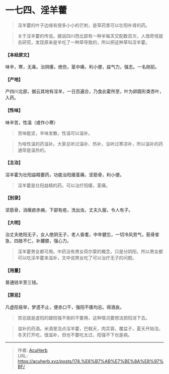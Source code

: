 # 一七四、淫羊藿


> 淫羊藿的叶子边缘有很多小小的芒刺，是草药里可以壮阳补肾的药。

> 关于淫羊藿的传说。据说四川西北部有一种羊每天交配数百次，人很奇怪就去研究，发现原来是羊吃了一种草导致的，所以把这种草叫淫羊藿。

#### 【本经原文】
味辛，寒，无毒。治阴痿，绝伤，茎中痛，利小便，益气力，强志。一名刚前。
#### 【产地】
产四川北部，据云其地有淫羊，一日百遍合，乃食此霍所至，叶为卵圆形类杏叶，入药。
#### 【性味】
味辛苦，性温（或作小寒）

> 苦味能坚，辛味发散，性温可以滋补。

> 为啥性温的药滋补。大家总听过温补、热补，没听过寒凉补，所以滋补的药通常是温热的。

#### 【主治】
淫羊霍为壮阳益精要药，功能治阳痿茎痛，坚筋骨，利小便。

> 淫羊藿是壮阳益精的药。可以治疗阳痿，茎痛。

#### 【别录】
坚筋骨，消瘰疬赤痈，下部有疮，洗出虫，丈夫久服，令人有子。
#### 【大明】
治丈夫绝阳无子，女人绝阴无子，老人昏耄，中年健忘，一切冷风劳气，筋骨挛急，四肢不仁，补腰膝，强心力。

> 淫羊藿男女都可用。中药没有男女荷尔蒙的概念，只是分阴阳，所以男女都可以吃淫羊藿来滋补，文中说男女吃了可以治疗无子的问题。

#### 【用量】
普通钱半至三钱。
#### 【禁忌】
凡虚阳易举，梦遗不止，便赤口干，强阳不痿均忌。得酒良。

> 禁忌就是虚阳的跟阳强不倒的不要用，这种情况要想法把阳消下去。

> 滋补的药酒。米酒里泡点淫羊藿，巴戟天，肉苁蓉，覆盆子，夏天开始泡，冬天打开吃，很滋补，但也不要吃太过，阳强不下也是病。

---

> 作者: [AcuHerb](https://acuherb.xyz)  
> URL: https://acuherb.xyz/posts/174.%E6%B7%AB%E7%BE%8A%E8%97%BF/  

